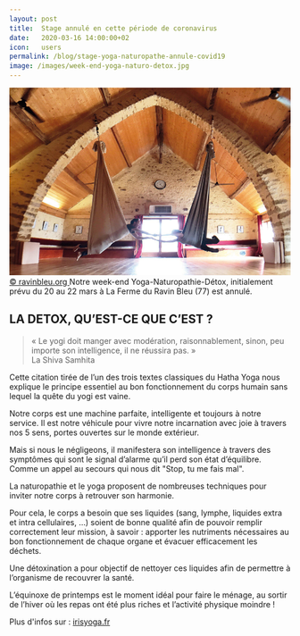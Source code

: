 ```yaml
---
layout: post
title:  Stage annulé en cette période de coronavirus
date:   2020-03-16 14:00:00+02
icon:   users
permalink: /blog/stage-yoga-naturopathe-annule-covid19
image: /images/week-end-yoga-naturo-detox.jpg
---
```

<a href="{{page.permalink}}" class="image featured"><img src="/images/week-end-yoga-naturo-detox.jpg" alt="Photo week-end Yoga-Naturopathie-Détox">
  &copy; ravinbleu.org
</a>
Notre week-end Yoga-Naturopathie-Détox, initialement prévu du 20 au 22 mars
à La Ferme du Ravin Bleu (77)
est annulé.

## LA DETOX, QU’EST-CE QUE C’EST ?

> « Le yogi doit manger avec modération, raisonnablement, sinon, peu importe son intelligence, il ne réussira pas. »  
> La Shiva Samhita

Cette citation tirée de l’un des trois textes classiques du Hatha Yoga nous explique le principe essentiel au bon fonctionnement du corps humain sans lequel la quête du yogi est vaine.

Notre corps est une machine parfaite, intelligente et toujours à notre service. Il est notre véhicule pour vivre notre incarnation avec joie à travers nos 5 sens, portes ouvertes sur le monde extérieur.

Mais si nous le négligeons, il manifestera son intelligence à travers des symptômes qui sont le signal d’alarme qu’il perd son état d’équilibre. Comme un appel au secours qui nous dit "Stop, tu me fais mal".

La naturopathie et le yoga proposent de nombreuses techniques pour inviter notre corps à retrouver son harmonie.

Pour cela, le corps a besoin que ses liquides (sang, lymphe, liquides extra et intra cellulaires, …) soient de bonne qualité afin de pouvoir remplir correctement leur mission, à savoir : apporter les nutriments nécessaires au bon fonctionnement de chaque organe et évacuer efficacement les déchets.

Une détoxination a pour objectif de nettoyer ces liquides afin de permettre à l’organisme de recouvrer la santé.

L’équinoxe de printemps est le moment idéal pour faire le ménage, au sortir de l’hiver où les repas ont été plus riches et l’activité physique moindre !

Plus d'infos sur : [irisyoga.fr](https://irisyoga.fr/weekend-stage-yoga-naturopathie-detox/)
